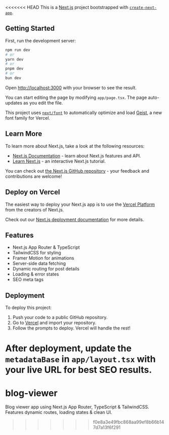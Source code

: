 <<<<<<< HEAD
This is a [Next.js](https://nextjs.org) project bootstrapped with [`create-next-app`](https://nextjs.org/docs/app/api-reference/cli/create-next-app).

## Getting Started

First, run the development server:

```bash
npm run dev
# or
yarn dev
# or
pnpm dev
# or
bun dev
```

Open [http://localhost:3000](http://localhost:3000) with your browser to see the result.

You can start editing the page by modifying `app/page.tsx`. The page auto-updates as you edit the file.

This project uses [`next/font`](https://nextjs.org/docs/app/building-your-application/optimizing/fonts) to automatically optimize and load [Geist](https://vercel.com/font), a new font family for Vercel.

## Learn More

To learn more about Next.js, take a look at the following resources:

- [Next.js Documentation](https://nextjs.org/docs) - learn about Next.js features and API.
- [Learn Next.js](https://nextjs.org/learn) - an interactive Next.js tutorial.

You can check out [the Next.js GitHub repository](https://github.com/vercel/next.js) - your feedback and contributions are welcome!

## Deploy on Vercel

The easiest way to deploy your Next.js app is to use the [Vercel Platform](https://vercel.com/new?utm_medium=default-template&filter=next.js&utm_source=create-next-app&utm_campaign=create-next-app-readme) from the creators of Next.js.

Check out our [Next.js deployment documentation](https://nextjs.org/docs/app/building-your-application/deploying) for more details.

## Features
- Next.js App Router & TypeScript
- TailwindCSS for styling
- Framer Motion for animations
- Server-side data fetching
- Dynamic routing for post details
- Loading & error states
- SEO meta tags

## Deployment

To deploy this project:
1. Push your code to a public GitHub repository.
2. Go to [Vercel](https://vercel.com/) and import your repository.
3. Follow the prompts to deploy. Vercel will handle the rest!

After deployment, update the `metadataBase` in `app/layout.tsx` with your live URL for best SEO results.
=======
# blog-viewer
Blog viewer app using Next.js App Router, TypeScript &amp; TailwindCSS. Features dynamic routes, loading states &amp; clean UI.
>>>>>>> f0e8a3e49fbc868aa99ef8b66b147d7a13f6f291

